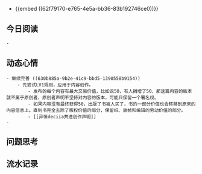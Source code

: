- {{embed ((62f79170-e765-4e5a-bb36-83b192746ce0))}}
## 今日阅读
	-
## 动态心情
	- 继续完善 ((630b885a-9b2e-41c9-bbd5-1390558b9154))
		- 先尝试LV1规则，应用于内容创作。
			- 发布的每个内容有最大交易价值，比如说50，有人捐增了50，那这篇内容的版本就不属于原创者，原创者声明不坚持对内容的版本，可能只保留一个署名权。
			- 如果内容没有最终获得50，出版了书被人买了，书的一部分价值也会转移到原来的内容信息上。直到书完全去除了版权价值的部分，保留纸、装帧和编辑的劳动价值的部分。
			- [[异恒deciia共进创作声明]]
	-
## 问题思考
## 流水记录